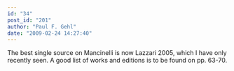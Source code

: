 ```yaml
---
id: "34"
post_id: "201"
author: "Paul F. Gehl"
date: "2009-02-24 14:27:40"
---
```

The best single source on Mancinelli is now Lazzari 2005, which I have only recently seen. A good list of works and editions is to be found on pp. 63-70.
